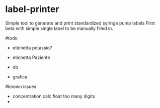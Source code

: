 # label-printer
Simple tool to generate and print standardized syringe pump labels
First beta with simple single label to be manually filled in.


#todo
- etichetta potassio?
- etichetta Paziente

- db
- grafica

#known issues
- concentration calc float too many digits
-
